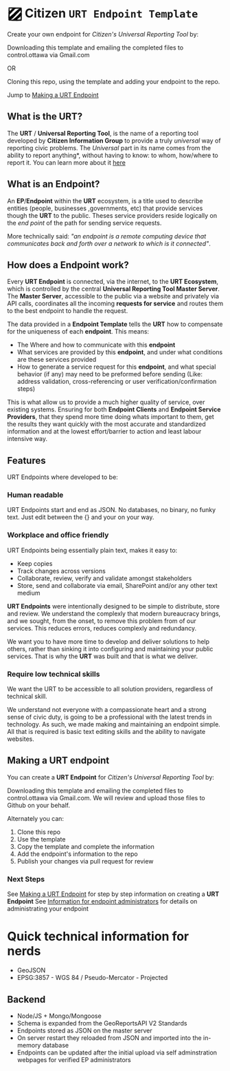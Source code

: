 # <img src="img\citizen-stripe-logo.png" width="38" style="vertical-align: text-top; margin-right: 3px" alt="Citizen Information Group Stripe Logo">Citizen  `URT Endpoint Template`

Create your own endpoint for _Citizen's Universal Reporting Tool_ by:

Downloading this template and emailing the completed files to control.ottawa via Gmail.com

OR

Cloning this repo, using the template and adding your endpoint to the repo.

Jump to [Making a URT Endpoint](#making-a-urt-endpoint)

## What is the URT?
The **URT** / **Universal Reporting Tool**, is the name of a reporting tool developed by **Citizen Information Group** to provide a truly *universal* way of reporting civic problems. The *Universal* part in its name comes from the ability to report anything*, without having to know: to whom, how/where to report it. You can learn more about it [here]()

## What is an Endpoint?
An **EP**/**Endpoint** within the **URT** ecosystem, is a title used to describe entities (people, businesses ,governments, etc) that provide services though the **URT** to the public. Theses service providers reside logically on the *end point* of the path for sending service requests.

More technically said: *"an endpoint is a remote computing device that communicates back and forth over a network to which is it connected"*.

## How does a Endpoint work?
Every **URT Endpoint** is connected, via the internet, to the **URT Ecosystem**, which is controlled by the central **Universal Reporting Tool Master Server**. The **Master Server**, accessible to the public via a website and privately via API calls, coordinates all the incoming **requests for service** and routes them to the best endpoint to handle the request.

The data provided in a **Endpoint Template** tells the **URT** how to compensate for the uniqueness of each **endpoint**. This means: 
- The Where and how to communicate with this **endpoint**
- What services are provided by this **endpoint**, and under what conditions are these services provided
- How to generate a service request for this **endpoint**, and what special behavior (if any) may need to be preformed before sending (Like: address validation, cross-referencing or user verification/confirmation steps)

This is what allow us to provide a much higher quality of service, over existing systems. Ensuring for both **Endpoint Clients** and **Endpoint Service Providers**, that they spend more time doing whats important to them, get the results they want quickly with the most accurate and standardized information and at the lowest effort/barrier to action and least labour intensive way.

## Features
URT Endpoints where developed to be:
### Human readable
URT Endpoints start and end as JSON. No databases, no binary, no funky text. Just edit between the {} and your on your way.
### Workplace and office friendly
URT Endpoints being essentially plain text, makes it easy to:
- Keep copies
- Track changes across versions
- Collaborate, review, verify and validate amongst stakeholders
- Store, send and collaborate via email, SharePoint and/or any other text medium

**URT Endpoints** were intentionally designed to be simple to distribute, store and review. We understand the complexly that modern bureaucracy brings, and we sought, from the onset, to remove this problem from of our services. This reduces errors, reduces complexly and redundancy.

We want you to have more time to develop and deliver solutions to help others, rather than sinking it into configuring and maintaining your public services. That is why the **URT** was built and that is what we deliver.
  
### Require low technical skills
We want the URT to be accessible to all solution providers, regardless of technical skill. 

We understand not everyone with a compassionate heart and a strong sense of civic duty, is going to be a professional with the latest trends in technology. As such, we made making and maintaining an endpoint simple. All that is required is basic text editing skills and the ability to  navigate websites.

## Making a URT endpoint
You can create a **URT Endpoint** for _Citizen's Universal Reporting Tool_ by:

Downloading this template and emailing the completed files to control.ottawa via Gmail.com. We will review and upload those files to Github on your behalf.

Alternately you can:

1. Clone this repo
2. Use the template
3. Copy the template and complete the information 
4. Add the endpoint's information to the repo
5. Publish your changes via pull request for review

### Next Steps
See [Making a URT Endpoint](making-a-urt-endpoint.md) for step by step information on creating a **URT Endpoint**
See [Information for endpoint administrators](info-for-endpoint-admins.md) for details on administrating your endpoint

# Quick technical information for nerds
- GeoJSON
- EPSG:3857 - WGS 84 / Pseudo-Mercator - Projected
## Backend
- Node/JS + Mongo/Mongoose
- Schema is expanded from the GeoReportsAPI V2 Standards
- Endpoints stored as JSON on the master server
- On server restart they reloaded from JSON and imported into the in-memory database
- Endpoints can be updated after the initial upload via self adminstration webpages for verified EP administrators
